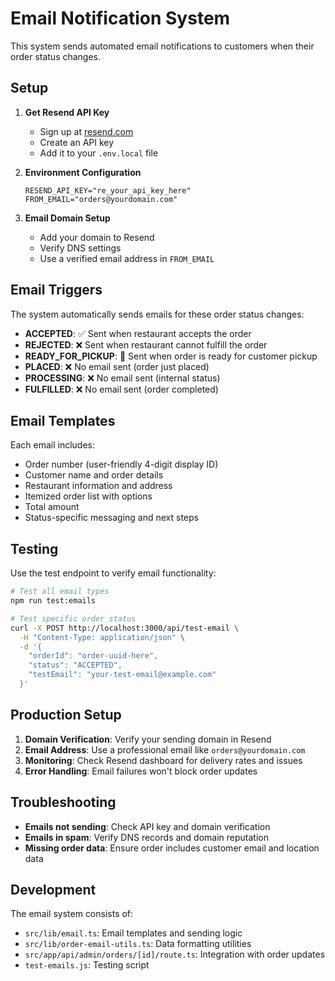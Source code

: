 # Email Notification System

This system sends automated email notifications to customers when their order status changes.

## Setup

1. **Get Resend API Key**

   - Sign up at [resend.com](https://resend.com)
   - Create an API key
   - Add it to your `.env.local` file

2. **Environment Configuration**

   ```env
   RESEND_API_KEY="re_your_api_key_here"
   FROM_EMAIL="orders@yourdomain.com"
   ```

3. **Email Domain Setup**
   - Add your domain to Resend
   - Verify DNS settings
   - Use a verified email address in `FROM_EMAIL`

## Email Triggers

The system automatically sends emails for these order status changes:

- **ACCEPTED**: ✅ Sent when restaurant accepts the order
- **REJECTED**: ❌ Sent when restaurant cannot fulfill the order
- **READY_FOR_PICKUP**: 🎉 Sent when order is ready for customer pickup
- **PLACED**: ❌ No email sent (order just placed)
- **PROCESSING**: ❌ No email sent (internal status)
- **FULFILLED**: ❌ No email sent (order completed)

## Email Templates

Each email includes:

- Order number (user-friendly 4-digit display ID)
- Customer name and order details
- Restaurant information and address
- Itemized order list with options
- Total amount
- Status-specific messaging and next steps

## Testing

Use the test endpoint to verify email functionality:

```bash
# Test all email types
npm run test:emails

# Test specific order status
curl -X POST http://localhost:3000/api/test-email \
  -H "Content-Type: application/json" \
  -d '{
    "orderId": "order-uuid-here",
    "status": "ACCEPTED",
    "testEmail": "your-test-email@example.com"
  }'
```

## Production Setup

1. **Domain Verification**: Verify your sending domain in Resend
2. **Email Address**: Use a professional email like `orders@yourdomain.com`
3. **Monitoring**: Check Resend dashboard for delivery rates and issues
4. **Error Handling**: Email failures won't block order updates

## Troubleshooting

- **Emails not sending**: Check API key and domain verification
- **Emails in spam**: Verify DNS records and domain reputation
- **Missing order data**: Ensure order includes customer email and location data

## Development

The email system consists of:

- `src/lib/email.ts`: Email templates and sending logic
- `src/lib/order-email-utils.ts`: Data formatting utilities
- `src/app/api/admin/orders/[id]/route.ts`: Integration with order updates
- `test-emails.js`: Testing script
